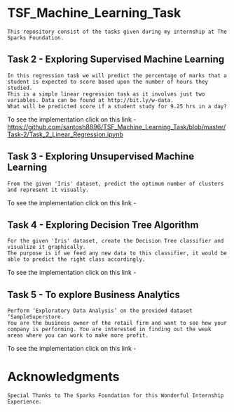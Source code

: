 # TSF_Machine_Learning_Task
   
    This repository consist of the tasks given during my internship at The Sparks Foundation.

## Task 2 - Exploring Supervised Machine Learning    
    
    In this regression task we will predict the percentage of marks that a student is expected to score based upon the number of hours they studied.
    This is a simple linear regression task as it involves just two variables. Data can be found at http://bit.ly/w-data.
    What will be predicted score if a student study for 9.25 hrs in a day? 
 
 To see the implementation click on this link - https://github.com/santosh8896/TSF_Machine_Learning_Task/blob/master/Task-2/Task_2_Linear_Regression.ipynb

## Task 3 - Exploring Unsupervised Machine Learning
    
    From the given 'Iris' dataset, predict the optimum number of clusters and represent it visually.
   
   To see the implementation click on this link -

## Task 4 - Exploring Decision Tree Algorithm
    For the given 'Iris' dataset, create the Decision Tree classifier and visualize it graphically. 
    The purpose is if we feed any new data to this classifier, it would be able to predict the right class accordingly.
 
 To see the implementation click on this link -

## Task 5 - To explore Business Analytics
   
    Perform ‘Exploratory Data Analysis’ on the provided dataset ‘SampleSuperstore.
    You are the business owner of the retail firm and want to see how your company is performing. You are interested in finding out the weak areas where you can work to make more profit.
  
  To see the implementation click on this link -

# Acknowledgments
    
    Special Thanks to The Sparks Foundation for this Wonderful Internship Experience.
